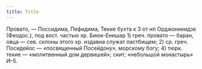 ```yaml
---
title: Title
---
```


Провато, — Поссидима, Пефидима, Текие бухта к З от нп Орджоникидзе (Феодос.),
под вост. частью хр. Биюк-Енишар 1) греч. провато — баран, овца — сев. склоны
этого хр. издавна служат пастбищем; 2) ср. греч. Посидейос — «посвященный
Посейдону», морскому богу; 4) тюрк. текие — «молитвенный дом дервишей»; скит;
«небольшой монастырь» И–5.
